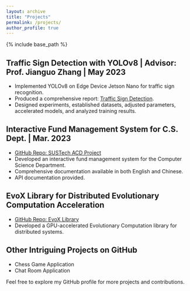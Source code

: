 ```yaml
---
layout: archive
title: "Projects"
permalink: /projects/
author_profile: true
---
```


{% include base_path %}

## Traffic Sign Detection with YOLOv8 | Advisor: Prof. Jianguo Zhang | May 2023

- Implemented YOLOv8 on Edge Device Jetson Nano for traffic sign recognition.
- Produced a comprehensive report: [Traffic Sign Detection](link_to_report).
- Designed experiments, established datasets, adjusted parameters, accelerated models, and analyzed training results.

## Interactive Fund Management System for C.S. Dept. | Mar. 2023

- [GitHub Repo: SUSTech ACD Project](link_to_repo)
- Developed an interactive fund management system for the Computer Science Department.
- Comprehensive documentation available in both English and Chinese.
- API documentation provided.

## EvoX Library for Distributed Evolutionary Computation Acceleration

- [GitHub Repo: EvoX Library](link_to_repo)
- Developed a GPU-accelerated Evolutionary Computation library for distributed systems.

## Other Intriguing Projects on GitHub

- Chess Game Application
- Chat Room Application

Feel free to explore my GitHub profile for more projects and contributions.



